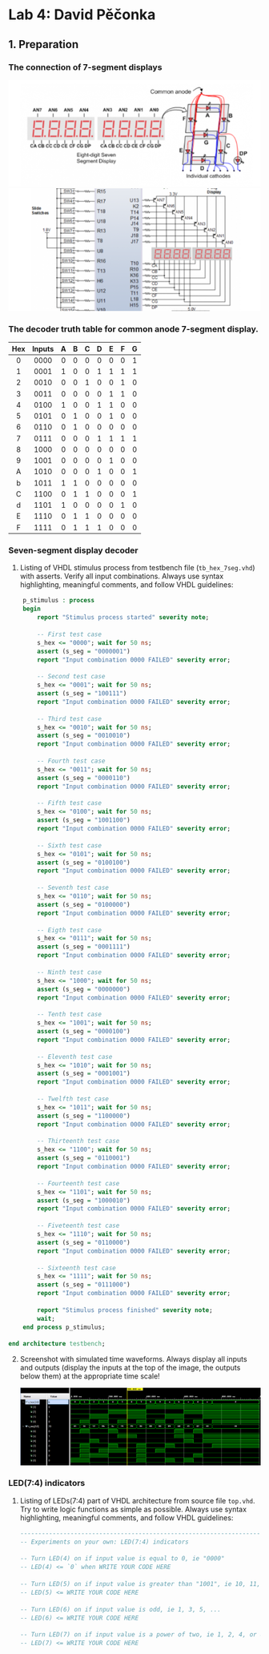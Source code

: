 # Lab 4: David Pěčonka

## 1. Preparation
### The connection of 7-segment displays
![](https://github.com/xpecon00/digital-electronics-1/blob/main/labs/04-segment/images/7seg2.PNG)
![](https://github.com/xpecon00/digital-electronics-1/blob/main/labs/04-segment/images/7seg.PNG) 




### The decoder truth table for **common anode** 7-segment display.
 | **Hex** | **Inputs** | **A** | **B** | **C** | **D** | **E** | **F** | **G** |
   | :-: | :-: | :-: | :-: | :-: | :-: | :-: | :-: | :-: |
   | 0 | 0000 | 0 | 0 | 0 | 0 | 0 | 0 | 1 |
   | 1 | 0001 | 1 | 0 | 0 | 1 | 1 | 1 | 1 |
   | 2 | 0010 | 0 | 0 | 1 | 0 | 0 | 1 | 0 |
   | 3 | 0011 | 0 | 0 | 0 | 0 | 1 | 1 | 0 |
   | 4 | 0100 | 1 | 0 | 0 | 1 | 1 | 0 | 0 |
   | 5 | 0101 | 0 | 1 | 0 | 0 | 1 | 0 | 0 |
   | 6 | 0110 | 0 | 1 | 0 | 0 | 0 | 0 | 0 |
   | 7 | 0111 | 0 | 0 | 0 | 1 | 1 | 1 | 1 |
   | 8 | 1000 | 0 | 0 | 0 | 0 | 0 | 0 | 0 |
   | 9 | 1001 | 0 | 0 | 0 | 0 | 1 | 0 | 0 |
   | A | 1010 | 0 | 0 | 0 | 1 | 0 | 0 | 1 |
   | b | 1011 | 1 | 1 | 0 | 0 | 0 | 0 | 0 |
   | C | 1100 | 0 | 1 | 1 | 0 | 0 | 0 | 1 |
   | d | 1101 | 1 | 0 | 0 | 0 | 0 | 1 | 0 |
   | E | 1110 | 0 | 1 | 1 | 0 | 0 | 0 | 0 |
   | F | 1111 | 0 | 1 | 1 | 1 | 0 | 0 | 0 |



### Seven-segment display decoder

1. Listing of VHDL stimulus process from testbench file (`tb_hex_7seg.vhd`) with asserts. Verify all input combinations. Always use syntax highlighting, meaningful comments, and follow VHDL guidelines:

```vhdl
    p_stimulus : process
    begin
        report "Stimulus process started" severity note;

        -- First test case
        s_hex <= "0000"; wait for 50 ns;
        assert (s_seg = "0000001")
        report "Input combination 0000 FAILED" severity error;
        
        -- Second test case
        s_hex <= "0001"; wait for 50 ns;
        assert (s_seg = "100111")
        report "Input combination 0000 FAILED" severity error;
        
        -- Third test case
        s_hex <= "0010"; wait for 50 ns;
        assert (s_seg = "0010010")
        report "Input combination 0000 FAILED" severity error;
        
        -- Fourth test case
        s_hex <= "0011"; wait for 50 ns;
        assert (s_seg = "0000110")
        report "Input combination 0000 FAILED" severity error;
        
        -- Fifth test case
        s_hex <= "0100"; wait for 50 ns;
        assert (s_seg = "1001100")
        report "Input combination 0000 FAILED" severity error;

        -- Sixth test case
        s_hex <= "0101"; wait for 50 ns;
        assert (s_seg = "0100100")
        report "Input combination 0000 FAILED" severity error;
        
        -- Seventh test case
        s_hex <= "0110"; wait for 50 ns;
        assert (s_seg = "0100000")
        report "Input combination 0000 FAILED" severity error;
        
        -- Eigth test case
        s_hex <= "0111"; wait for 50 ns;
        assert (s_seg = "0001111")
        report "Input combination 0000 FAILED" severity error;
        
        -- Ninth test case
        s_hex <= "1000"; wait for 50 ns;
        assert (s_seg = "0000000")
        report "Input combination 0000 FAILED" severity error;
        
        -- Tenth test case
        s_hex <= "1001"; wait for 50 ns;
        assert (s_seg = "0000100")
        report "Input combination 0000 FAILED" severity error;

        -- Eleventh test case
        s_hex <= "1010"; wait for 50 ns;
        assert (s_seg = "0001001")
        report "Input combination 0000 FAILED" severity error;
        
        -- Twelfth test case
        s_hex <= "1011"; wait for 50 ns;
        assert (s_seg = "1100000")
        report "Input combination 0000 FAILED" severity error;

        -- Thirteenth test case
        s_hex <= "1100"; wait for 50 ns;
        assert (s_seg = "0110001")
        report "Input combination 0000 FAILED" severity error;
        
        -- Fourteenth test case
        s_hex <= "1101"; wait for 50 ns;
        assert (s_seg = "1000010")
        report "Input combination 0000 FAILED" severity error;
        
        -- Fiveteenth test case
        s_hex <= "1110"; wait for 50 ns;
        assert (s_seg = "0110000")
        report "Input combination 0000 FAILED" severity error;
        
        -- Sixteenth test case
        s_hex <= "1111"; wait for 50 ns;
        assert (s_seg = "0111000")
        report "Input combination 0000 FAILED" severity error;

        report "Stimulus process finished" severity note;
        wait;
    end process p_stimulus;

end architecture testbench;

```

2. Screenshot with simulated time waveforms. Always display all inputs and outputs (display the inputs at the top of the image, the outputs below them) at the appropriate time scale!

   ![your figure](https://github.com/xpecon00/digital-electronics-1/blob/main/labs/04-segment/images/display.PNG)

### LED(7:4) indicators

1. Listing of LEDs(7:4) part of VHDL architecture from source file `top.vhd`. Try to write logic functions as simple as possible. Always use syntax highlighting, meaningful comments, and follow VHDL guidelines:

   ```vhdl
   --------------------------------------------------------------------
   -- Experiments on your own: LED(7:4) indicators

   -- Turn LED(4) on if input value is equal to 0, ie "0000"
   -- LED(4) <= `0` when WRITE YOUR CODE HERE

   -- Turn LED(5) on if input value is greater than "1001", ie 10, 11, 12, ...
   -- LED(5) <= WRITE YOUR CODE HERE

   -- Turn LED(6) on if input value is odd, ie 1, 3, 5, ...
   -- LED(6) <= WRITE YOUR CODE HERE

   -- Turn LED(7) on if input value is a power of two, ie 1, 2, 4, or 8
   -- LED(7) <= WRITE YOUR CODE HERE
   ```
